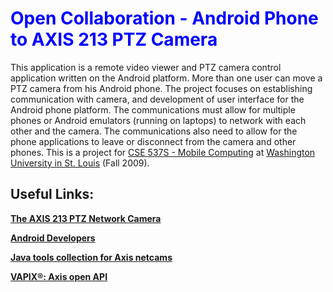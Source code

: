 # <font color='blue'>Open Collaboration - Android Phone to AXIS 213 PTZ Camera</font> #

This application is a remote video viewer and PTZ camera control application written on the Android platform. More than one user can move a PTZ camera from his Android phone. The project focuses on establishing communication with camera, and development of user interface for the Android phone platform.  The communications must allow for multiple phones or Android emulators (running on laptops) to network with each other and the camera.  The communications also need to allow for the phone applications to leave or disconnect from the camera and other phones. This is a project for [CSE 537S - Mobile Computing](http://classes.engineering.wustl.edu/cse537/) at [Washington University in St. Louis](http://cse.wustl.edu) (Fall 2009).

## Useful Links: ##
**[The AXIS 213 PTZ Network Camera](http://www.axis.com/products/cam_213/index.htm)**

**[Android Developers](http://developer.android.com/guide/basics/what-is-android.html)**

**[Java tools collection for Axis netcams](http://imagelogistix.sourceforge.net/)**

**[VAPIX®: Axis open API](http://www.axis.com/techsup/cam_servers/dev/cam_http_api_index.php)**

